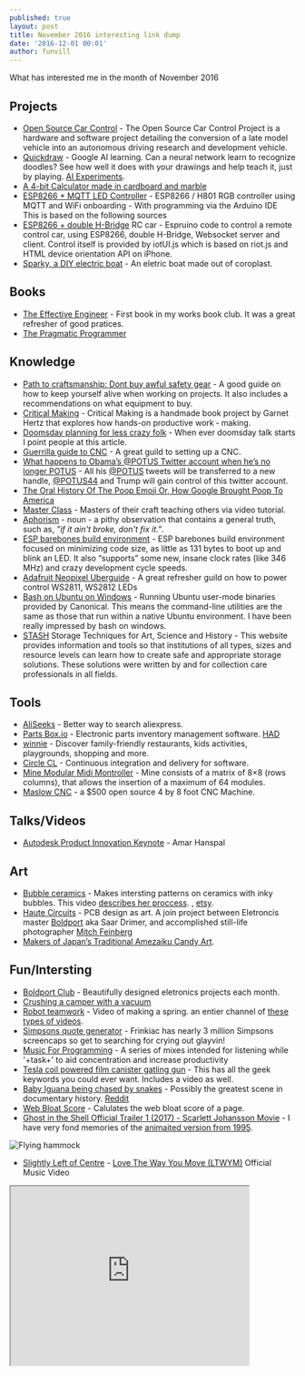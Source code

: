 ```yaml
---
published: true
layout: post
title: November 2016 interesting link dump
date: '2016-12-01 00:01'
author: funvill
---
```


What has interested me in the month of November 2016

## Projects

- [Open Source Car Control](https://github.com/PolySync/OSCC) - The Open Source Car Control Project is a hardware and software project detailing the conversion of a late model vehicle into an autonomous driving research and development vehicle.
- [Quickdraw](https://quickdraw.withgoogle.com/) - Google AI learning. Can a neural network learn to recognize doodles? See how well it does with your drawings and help teach it, just by playing. [AI Experiments](https://aiexperiments.withgoogle.com/).
- [A 4-bit Calculator made in cardboard and marble](https://lapinozz.github.io/learning/2016/11/19/calculator-with-caordboard-and-marbles.html)
- [ESP8266 + MQTT LED Controller](https://github.com/CurlyWurly-1/ESP8266-H801-MQTT) - ESP8266 / H801 RGB controller using MQTT and WiFi onboarding - With programming via the Arduino IDE This is based on the following sources
- [ESP8266 + double H-Bridge](https://github.com/olliephillips/espruinoCar) RC car - Espruino code to control a remote control car, using ESP8266, double H-Bridge, Websocket server and client. Control itself is provided by iotUI.js which is based on riot.js and HTML device orientation API on iPhone.
- [Sparky, a DIY electric boat](https://www.youtube.com/watch?v=M_ae5U1Y-2E&feature=youtu.be&a) - An eletric boat made out of coroplast.


## Books

- [The Effective Engineer](https://www.amazon.ca/Effective-Engineer-Engineering-Disproportionate-Meaningful/dp/0996128107) - First book in my works book club. It was a great refresher of good pratices.
- [The Pragmatic Programmer](https://www.amazon.com/Pragmatic-Programmer-Journeyman-Master/dp/020161622X)

## Knowledge

- [Path to craftsmanship: Dont buy awful safety gear](https://hackaday.com/2016/11/14/path-to-craftsmanship-dont-buy-awful-safety-gear/) - A good guide on how to keep yourself alive when working on projects. It also includes a recommendations on what equipment to buy.
- [Critical Making](http://conceptlab.com/criticalmaking/) - Critical Making is a handmade book project by Garnet Hertz that explores how hands-on productive work ‐ making.
- [Doomsday planning for less crazy folk](http://lcamtuf.coredump.cx/prep/) - When ever doomsday talk starts I point people at this article.
- [Guerrilla guide to CNC](http://lcamtuf.coredump.cx/gcnc/) - A great guild to setting up a CNC.
- [What happens to Obama’s @POTUS Twitter account when he’s no longer POTUS](http://time.com/4567113/barack-obama-donald-trump-twitter/) - All his [@POTUS](https://twitter.com/POTUS) tweets will be transferred to a new handle, [@POTUS44](https://twitter.com/POTUS44) and Trump will gain control of this twitter account.
- [The Oral History Of The Poop Emoji Or, How Google Brought Poop To America](https://www.fastcompany.com/3037803/the-oral-history-of-the-poop-emoji-or-how-google-brought-poop-to-america) 
- [Master Class](https://www.masterclass.com/) - Masters of their craft teaching others via video tutorial.
- [Aphorism](https://en.wikipedia.org/wiki/Aphorism) - noun - a pithy observation that contains a general truth, such as, *"if it ain't broke, don't fix it."*.
- [ESP barebones build environment](https://hackaday.com/2016/11/30/the-esp-a-new-1kb-contender-appears/) - ESP barebones build environment focused on minimizing code size, as little as 131 bytes to boot up and blink an LED. It also “supports” some new, insane clock rates (like 346 MHz) and crazy development cycle speeds.
- [Adafruit Neopixel Uberguide](https://learn.adafruit.com/adafruit-neopixel-uberguide/power#distributing-power) - A great refresher guild on how to power control WS2811, WS2812 LEDs
- [Bash on Ubuntu on Windows](https://msdn.microsoft.com/en-us/commandline/wsl/about) - Running Ubuntu user-mode binaries provided by Canonical. This means the command-line utilities are the same as those that run within a native Ubuntu environment. I have been really impressed by bash on windows. 
- [STASH](http://stashc.com/) Storage Techniques for Art, Science and History - This website provides information and tools so that institutions of all types, sizes and resource levels can learn how to create safe and appropriate storage solutions. These solutions were written by and for collection care professionals in all fields.

## Tools

- [AliSeeks](http://www.aliseeks.com/) - Better way to search aliexpress.
- [Parts Box.io](https://partsbox.io/) - Electronic parts inventory management software. [HAD](https://hackaday.com/2016/11/18/partsbox-io-wants-to-organize-your-junk-box/)
- [winnie](https://winnie.com/) - Discover family-friendly restaurants, kids activities, playgrounds, shopping and more.
- [Circle CL](https://circleci.com/) - Continuous integration and delivery for software.
- [Mine Modular Midi Montroller](https://ask.audio/articles/this-modular-midi-controller-specialwaves-mine-is-smart-customisable-sexy) - Mine consists of a matrix of 8×8 (rows columns), that allows the insertion of a maximum of 64 modules.
- [Maslow CNC](https://www.kickstarter.com/projects/1830738289/maslow-cnc-a-500-open-source-4-by-8-foot-cnc-machi?ref=thanks_tweet) - a $500 open source 4 by 8 foot CNC Machine.

## Talks/Videos

- [Autodesk Product Innovation Keynote](http://au.autodesk.com/au-online/classes-on-demand/class-catalog/2016/class-detail/22761) - Amar Hanspal

## Art

- [Bubble ceramics](http://www.hqpottery.com/) - Makes intersting patterns on ceramics with inky bubbles. This video [describes her proccess](https://www.youtube.com/watch?time_continue=44&v=00MjTzDycFo). [<i class="fa fa-instagram" aria-hidden="true"></i>](https://www.instagram.com/hedyyang_/), [etsy](https://www.etsy.com/shop/HQpottery).
- [Haute Circuits](https://www.boldport.com/blog/2015/11/25/haute-circuits) - PCB design as art. A join project between Eletroncis master [Boldport](https://www.boldport.com/) aka Saar Drimer, and accomplished still-life photographer [Mitch Feinberg](http://mitch.fr/)
- [Makers of Japan’s Traditional Amezaiku Candy Art](https://thecreatorsproject.vice.com/blog/japanese-traditional-sugar-candy-lollipop-craftman-shinri-tezuka?utm_source=tcpfbus). 

## Fun/Intersting

- [Boldport Club](http://www.boldport.club/) - Beautifully designed eletronics projects each month.
- [Crushing a camper with a vacuum](https://www.youtube.com/watch?v=9YEXQwnyMms&t=3m13s)
- [Robot teamwork](https://www.facebook.com/926058810805297/videos/1158607727550403/) - Video of making a spring. an entier channel of [these types of videos](https://www.facebook.com/Entertaining-Stuff-926058810805297/).
- [Simpsons quote generator](https://frinkiac.com/) - Frinkiac has nearly 3 million Simpsons screencaps so get to searching for crying out glayvin!
- [Music For Programming](http://musicforprogramming.net/) - A series of mixes intended for listening while '+task+' to aid concentration and increase productivity
- [Tesla coil powered film canister gatling gun](https://hackaday.com/2016/11/30/tesla-coil-powered-film-canister-gatling-gun/) - This has all the geek keywords you could ever want. Includes a video as well.
- [Baby Iguana being chased by snakes](https://streamable.com/0z8g) - Possibly the greatest scene in documentary history. [Reddit](https://www.reddit.com/r/videos/comments/5bo4f4/baby_iguana_being_chased_by_snakes_possibly_the/)
- [Web Bloat Score](http://www.webbloatscore.com/) - Calulates the web bloat score of a page.
- [Ghost in the Shell Official Trailer 1 (2017) - Scarlett Johansson Movie](https://www.youtube.com/watch?v=G4VmJcZR0Yg&feature=youtu.be&a) - I have very fond memories of the [animaited version from 1995](http://www.imdb.com/title/tt0113568/).


![Flying hammock](https://i.imgur.com/AVmxAK1.gifv)

- [Slightly Left of Centre](https://www.youtube.com/channel/UCL49vdU-wXNu7RlHCxgHnkw) - [Love The Way You Move (LTWYM)](https://www.youtube.com/watch?v=Wga5A6R9BJg) Official Music Video 
<iframe width="420" height="315" src="https://www.youtube.com/embed/Wga5A6R9BJg"></iframe>
